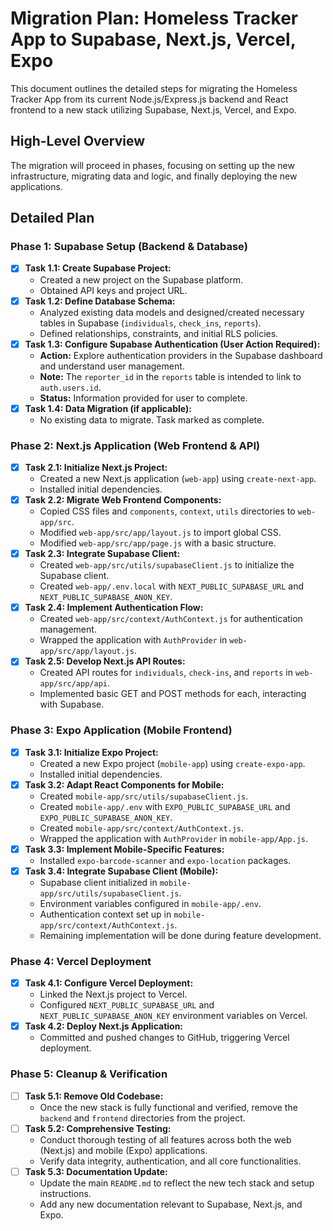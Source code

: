 # Migration Plan: Homeless Tracker App to Supabase, Next.js, Vercel, Expo

This document outlines the detailed steps for migrating the Homeless Tracker App from its current Node.js/Express.js backend and React frontend to a new stack utilizing Supabase, Next.js, Vercel, and Expo.

## High-Level Overview
The migration will proceed in phases, focusing on setting up the new infrastructure, migrating data and logic, and finally deploying the new applications.

## Detailed Plan

### Phase 1: Supabase Setup (Backend & Database)
- [x] **Task 1.1: Create Supabase Project:**
    - Created a new project on the Supabase platform.
    - Obtained API keys and project URL.
- [x] **Task 1.2: Define Database Schema:**
    - Analyzed existing data models and designed/created necessary tables in Supabase (`individuals`, `check_ins`, `reports`).
    - Defined relationships, constraints, and initial RLS policies.
- [x] **Task 1.3: Configure Supabase Authentication (User Action Required):**
    - **Action:** Explore authentication providers in the Supabase dashboard and understand user management.
    - **Note:** The `reporter_id` in the `reports` table is intended to link to `auth.users.id`.
    - **Status:** Information provided for user to complete.
- [x] **Task 1.4: Data Migration (if applicable):**
    - No existing data to migrate. Task marked as complete.

### Phase 2: Next.js Application (Web Frontend & API)
- [x] **Task 2.1: Initialize Next.js Project:**
    - Created a new Next.js application (`web-app`) using `create-next-app`.
    - Installed initial dependencies.
- [x] **Task 2.2: Migrate Web Frontend Components:**
    - Copied CSS files and `components`, `context`, `utils` directories to `web-app/src`.
    - Modified `web-app/src/app/layout.js` to import global CSS.
    - Modified `web-app/src/app/page.js` with a basic structure.
- [x] **Task 2.3: Integrate Supabase Client:**
    - Created `web-app/src/utils/supabaseClient.js` to initialize the Supabase client.
    - Created `web-app/.env.local` with `NEXT_PUBLIC_SUPABASE_URL` and `NEXT_PUBLIC_SUPABASE_ANON_KEY`.
- [x] **Task 2.4: Implement Authentication Flow:**
    - Created `web-app/src/context/AuthContext.js` for authentication management.
    - Wrapped the application with `AuthProvider` in `web-app/src/app/layout.js`.
- [x] **Task 2.5: Develop Next.js API Routes:**
    - Created API routes for `individuals`, `check-ins`, and `reports` in `web-app/src/app/api`.
    - Implemented basic GET and POST methods for each, interacting with Supabase.

### Phase 3: Expo Application (Mobile Frontend)
- [x] **Task 3.1: Initialize Expo Project:**
    - Created a new Expo project (`mobile-app`) using `create-expo-app`.
    - Installed initial dependencies.
- [x] **Task 3.2: Adapt React Components for Mobile:**
    - Created `mobile-app/src/utils/supabaseClient.js`.
    - Created `mobile-app/.env` with `EXPO_PUBLIC_SUPABASE_URL` and `EXPO_PUBLIC_SUPABASE_ANON_KEY`.
    - Created `mobile-app/src/context/AuthContext.js`.
    - Wrapped the application with `AuthProvider` in `mobile-app/App.js`.
- [x] **Task 3.3: Implement Mobile-Specific Features:**
    - Installed `expo-barcode-scanner` and `expo-location` packages.
- [x] **Task 3.4: Integrate Supabase Client (Mobile):**
    - Supabase client initialized in `mobile-app/src/utils/supabaseClient.js`.
    - Environment variables configured in `mobile-app/.env`.
    - Authentication context set up in `mobile-app/src/context/AuthContext.js`.
    - Remaining implementation will be done during feature development.

### Phase 4: Vercel Deployment
- [x] **Task 4.1: Configure Vercel Deployment:**
    - Linked the Next.js project to Vercel.
    - Configured `NEXT_PUBLIC_SUPABASE_URL` and `NEXT_PUBLIC_SUPABASE_ANON_KEY` environment variables on Vercel.
- [x] **Task 4.2: Deploy Next.js Application:**
    - Committed and pushed changes to GitHub, triggering Vercel deployment.

### Phase 5: Cleanup & Verification
- [ ] **Task 5.1: Remove Old Codebase:**
    - Once the new stack is fully functional and verified, remove the `backend` and `frontend` directories from the project.
- [ ] **Task 5.2: Comprehensive Testing:**
    - Conduct thorough testing of all features across both the web (Next.js) and mobile (Expo) applications.
    - Verify data integrity, authentication, and all core functionalities.
- [ ] **Task 5.3: Documentation Update:**
    - Update the main `README.md` to reflect the new tech stack and setup instructions.
    - Add any new documentation relevant to Supabase, Next.js, and Expo.

